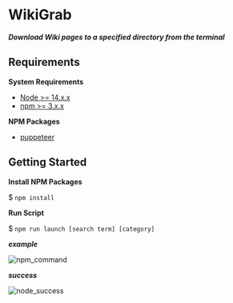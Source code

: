 # WikiGrab
***Download Wiki pages to a specified directory from the terminal***

## Requirements
**System Requirements**
+ [Node >= 14.x.x](https://nodejs.org/en/download/)
+ [npm >= 3.x.x](https://www.npmjs.com/)

**NPM Packages**
+ [puppeteer](https://www.npmjs.com/package/puppeteer)

## Getting Started

**Install NPM Packages**


$ `npm install`

**Run Script**


$ `npm run launch [search term] [category]`

***example***


![npm_command](https://user-images.githubusercontent.com/82986991/152663289-9f3fa120-5bdc-4deb-9487-abebf549509a.PNG)


***success***


![node_success](https://user-images.githubusercontent.com/82986991/152663298-038a1ce8-3caf-43d1-96c5-ec587f4991ab.PNG)
